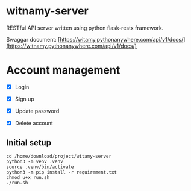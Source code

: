 # witnamy-server
RESTful API server written using python flask-restx framework.

Swaggar document: [https://witamy.pythonanywhere.com/api/v1/docs/](https://witnamy.pythonanywhere.com/api/v1/docs/)

# Account management
- [x] Login
- [x] Sign up
- [x] Update password
- [x] Delete account


## Initial setup

```
cd /home/download/project/witamy-server
python3 -m venv .venv
source .venv/bin/activate
python3 -m pip install -r requirement.txt
chmod u+x run.sh
./run.sh
```
